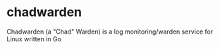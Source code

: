 # chadwarden
Chadwarden (a "Chad" Warden) is a log monitoring/warden service for Linux written in Go
